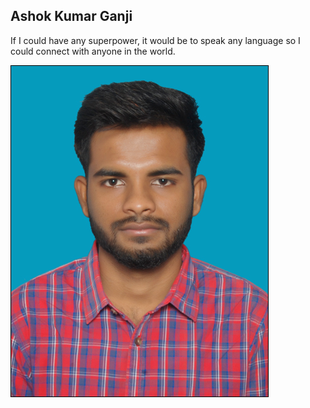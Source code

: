 ## Ashok Kumar Ganji

If I could have any superpower, it would be to speak any language so I could connect with anyone in the world.

![My Photo](https://github.com/AshokkumarGanji/assignment2-Ganji/blob/main/PassPhoto.JPG)
